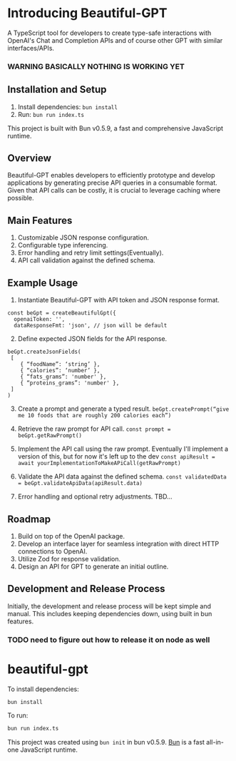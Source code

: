 # Introducing Beautiful-GPT

A TypeScript tool for developers to create type-safe interactions with OpenAI's Chat and Completion APIs and of course other GPT with similar interfaces/APIs.


### WARNING BASICALLY NOTHING IS WORKING YET
## Installation and Setup

1. Install dependencies: `bun install`
2. Run: `bun run index.ts`

This project is built with Bun v0.5.9, a fast and comprehensive JavaScript runtime.

## Overview

Beautiful-GPT enables developers to efficiently prototype and develop applications by generating precise API queries in a consumable format. Given that API calls can be costly, it is crucial to leverage caching where possible.

## Main Features

1. Customizable JSON response configuration.
2. Configurable type inferencing.
3. Error handling and retry limit settings(Eventually).
4. API call validation against the defined schema.

## Example Usage

1. Instantiate Beautiful-GPT with API token and JSON response format.
```
const beGpt = createBeautifulGpt({
  openaiToken: '',
  dataResponseFmt: 'json', // json will be default 

```
2. Define expected JSON fields for the API response.
```
beGpt.createJsonFields(
 [
    { “foodName”: ‘string’ },
    { “calories”: ‘number’ },
    { “fats_grams”: 'number' },
    { “proteins_grams”: 'number' },
 ]
)
```
3. Create a prompt and generate a typed result.
`beGpt.createPrompt(“give me 10 foods that are roughly 200 calories each”)`

4. Retrieve the raw prompt for API call.
`const prompt = beGpt.getRawPrompt()`
5. Implement the API call using the raw prompt. Eventually I'll implement a version of this, but for now it's left up to the dev
`const apiResult = await yourImplementationToMakeAPiCall(getRawPrompt)`

6. Validate the API data against the defined schema.
`const validatedData = beGpt.validateApiData(apiResult.data)`

7. Error handling and optional retry adjustments.
TBD...

## Roadmap

1. Build on top of the OpenAI package.
2. Develop an interface layer for seamless integration with direct HTTP connections to OpenAI.
3. Utilize Zod for response validation.
4. Design an API for GPT to generate an initial outline.

## Development and Release Process

Initially, the development and release process will be kept simple and manual. This includes keeping dependencies down, using built in bun features. 

### TODO need to figure out how to release it on node as well


# beautiful-gpt

To install dependencies:

```bash
bun install
```

To run:

```bash
bun run index.ts
```

This project was created using `bun init` in bun v0.5.9. [Bun](https://bun.sh) is a fast all-in-one JavaScript runtime.
